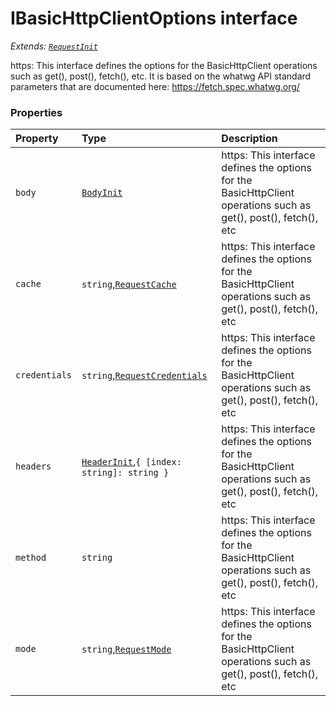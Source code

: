 # IBasicHttpClientOptions interface

_Extends: [`RequestInit`](requestinit.md)_



https: 
This interface defines the options for the BasicHttpClient operations such as 
get(), post(), fetch(), etc. It is based on the whatwg API standard 
parameters that are documented here: 
https://fetch.spec.whatwg.org/




### Properties

| Property	   | Type	| Description|
|:-------------|:-------|:-----------|
|`body`      | [`BodyInit`](whatwg-fetch-module.md#types) | https:  This interface defines the options for the BasicHttpClient operations such as  get(), post(), fetch(), etc |
|`cache`      | `string`,[`RequestCache`](requestcache.md) | https:  This interface defines the options for the BasicHttpClient operations such as  get(), post(), fetch(), etc |
|`credentials`      | `string`,[`RequestCredentials`](requestcredentials.md) | https:  This interface defines the options for the BasicHttpClient operations such as  get(), post(), fetch(), etc |
|`headers`      | [`HeaderInit`](whatwg-fetch-module.md#types),`{ [index: string]: string }` | https:  This interface defines the options for the BasicHttpClient operations such as  get(), post(), fetch(), etc |
|`method`      | `string` | https:  This interface defines the options for the BasicHttpClient operations such as  get(), post(), fetch(), etc |
|`mode`      | `string`,[`RequestMode`](requestmode.md) | https:  This interface defines the options for the BasicHttpClient operations such as  get(), post(), fetch(), etc |




